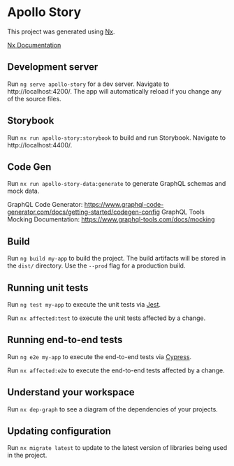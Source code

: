 # Apollo Story

This project was generated using [Nx](https://nx.dev).

[Nx Documentation](https://nx.dev/angular)

## Development server

Run `ng serve apollo-story` for a dev server. Navigate to http://localhost:4200/. The app will automatically reload if you change any of the source files.

## Storybook

Run `nx run apollo-story:storybook` to build and run Storybook. Navigate to http://localhost:4400/.

## Code Gen

Run `nx run apollo-story-data:generate` to generate GraphQL schemas and mock data.

GraphQL Code Generator: https://www.graphql-code-generator.com/docs/getting-started/codegen-config
GraphQL Tools Mocking Documentation: https://www.graphql-tools.com/docs/mocking

## Build

Run `ng build my-app` to build the project. The build artifacts will be stored in the `dist/` directory. Use the `--prod` flag for a production build.

## Running unit tests

Run `ng test my-app` to execute the unit tests via [Jest](https://jestjs.io).

Run `nx affected:test` to execute the unit tests affected by a change.

## Running end-to-end tests

Run `ng e2e my-app` to execute the end-to-end tests via [Cypress](https://www.cypress.io).

Run `nx affected:e2e` to execute the end-to-end tests affected by a change.

## Understand your workspace

Run `nx dep-graph` to see a diagram of the dependencies of your projects.

## Updating configuration

Run `nx migrate latest` to update to the latest version of libraries being used in the project.
